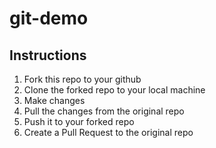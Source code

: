 # git-demo

## Instructions

1. Fork this repo to your github
2. Clone the forked repo to your local machine
3. Make changes
4. Pull the changes from the original repo
5. Push it to your forked repo
6. Create a Pull Request to the original repo
